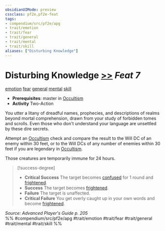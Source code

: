 ```yaml
---
obsidianUIMode: preview
cssclass: pf2e,pf2e-feat
tags:
- compendium/src/pf2e/apg
- trait/emotion
- trait/fear
- trait/general
- trait/mental
- trait/skill
aliases: ["Disturbing Knowledge"]
---
```

# Disturbing Knowledge  [>>](rules/core-rulebook/chapter-9-playing-the-game.md#Actions "Two-Action") *Feat 7*  
[emotion](rules/traits/emotion.md)  [fear](rules/traits/fear.md)  [general](rules/traits/general.md)  [mental](rules/traits/mental.md)  [skill](rules/traits/skill.md)  

- **Prerequisites**: master in [Occultism](compendium/skills.md#Occultism)
- **Activity** Two-Action

You utter a litany of dreadful names, prophecies, and descriptions of realms beyond mortal comprehension, drawn from your study of forbidden tomes and scrolls. Even those who don't understand your language are unsettled by these dire secrets.

Attempt an [Occultism](compendium/skills.md#Occultism) check and compare the result to the Will DC of an enemy within 30 feet, or to the Will DCs of any number of enemies within 30 feet if you are legendary in [Occultism](compendium/skills.md#Occultism).

Those creatures are temporarily immune for 24 hours.

> [!success-degree] 
> - **Critical Success** The target becomes [confused](rules/conditions.md#Confused) for 1 round and [frightened](rules/conditions.md#Frightened).
> - **Success** The target becomes [frightened](rules/conditions.md#Frightened).
> - **Failure** The target is unaffected.
> - **Critical Failure** You get overly caught up in your own words and become [frightened](rules/conditions.md#Frightened).

*Source: Advanced Player's Guide p. 205*  
%% #compendium/src/pf2e/apg #trait/emotion #trait/fear #trait/general #trait/mental #trait/skill %%